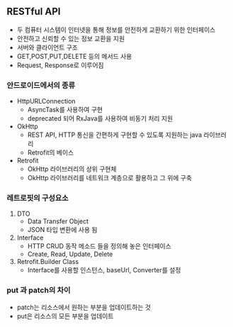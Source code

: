 

## RESTful API

- 두 컴퓨터 시스템이 인터넷을 통해 정보를 안전하게 교환하기 위한 인터페이스
- 안전하고 신뢰할 수 있는 정보 교환을 지원 
- 서버와 클라이언트 구조
- GET,POST,PUT,DELETE 등의 메서드 사용 
- Request, Response로 이루어짐 

### 안드로이드에서의 종류 
- HttpURLConnection
  - AsyncTask를 사용하여 구현
  - deprecated 되어 RxJava를 사용하여 비동기 처리 지원
- OkHttp
  - REST API, HTTP 통신을 간편하게 구현할 수 있도록 지원하는 java 라이브러리
  - Retrofit의 베이스 
- Retrofit
  - OkHttp 라이브러리의 상위 구현체
  - OkHttp 라이브러리를 네트워크 계층으로 활용하고 그 위에 구축

### 레트로핏의 구성요소

1. DTO
   - Data Transfer Object
   - JSON 타입 변환에 사용 됨
2. Interface
   - HTTP CRUD 동작 메소드 들을 정의해 놓은 인터페이스 
   - Create, Read, Update, Delete
3. Retrofit.Builder Class
   - Interface를 사용할 인스턴스, baseUrl, Converter를 설정

### put 과 patch의 차이 
- patch는 리소스에서 원하는 부분을 업데이트하는 것 
- put은 리소스의 모든 부분을 업데이트